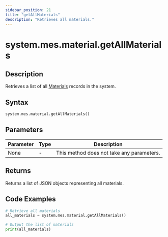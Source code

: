 ```yaml
---
sidebar_position: 21
title: "getAllMaterials"
description: "Retrieves all materials."
---
```


# system.mes.material.getAllMaterials

## Description

Retrieves a list of all [Materials](../../data-model/material-model/material) records in the system.

## Syntax

```python
system.mes.material.getAllMaterials()
```

## Parameters

| Parameter | Type | Description                               |
| --------- | ---- | ----------------------------------------- |
| None      | -    | This method does not take any parameters. |

## Returns

Returns a list of JSON objects representing all materials.

## Code Examples

```python
# Retrieve all materials
all_materials = system.mes.material.getAllMaterials()

# Output the list of materials
print(all_materials)
```
